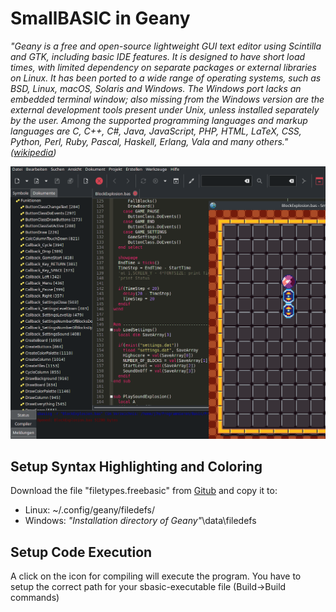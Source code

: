# SmallBASIC in Geany

_"Geany is a free and open-source lightweight GUI text editor using Scintilla and GTK, including basic
IDE features. It is designed to have short load times, with limited dependency on separate packages or
external libraries on Linux. It has been ported to a wide range of operating systems, such as BSD,
Linux, macOS, Solaris and Windows. The Windows port lacks an embedded terminal window; also missing
from the Windows version are the external development tools present under Unix, unless installed
separately by the user. Among the supported programming languages and markup languages are C, C++,
C#, Java, JavaScript, PHP, HTML, LaTeX, CSS, Python, Perl, Ruby, Pascal, Haskell, Erlang, Vala and
many others." ([wikipedia](https://en.wikipedia.org/wiki/Geany))_

![Example](https://github.com/Joe7M/smallbasic.geany.syntaxcoloring/blob/main/Screenshot.png)

## Setup Syntax Highlighting and Coloring

Download the file "filetypes.freebasic" from [Gitub](https://github.com/Joe7M/smallbasic.geany.syntaxcoloring) and copy it to:

- Linux: ~/.config/geany/filedefs/
- Windows: _"Installation directory of Geany"_\data\filedefs

## Setup Code Execution

A click on the icon for compiling will execute the program. You have to setup the correct path for your sbasic-executable file (Build->Build commands)


